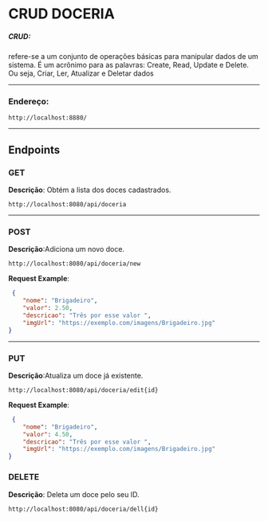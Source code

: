 # CRUD DOCERIA

##### CRUD:
refere-se a um conjunto de operações básicas para manipular dados de um sistema. 
É um acrônimo para as palavras: Create, Read, Update e Delete. Ou seja, Criar, Ler, Atualizar e Deletar dados

---

### Endereço:
```
http://localhost:8880/
```
---

## Endpoints

### GET

**Descrição**: Obtém a lista dos doces cadastrados.


`http://localhost:8080/api/doceria`

---

### POST

**Descrição**:Adiciona um novo doce.

`http://localhost:8080/api/doceria/new`


**Request Example**:

```json
 {
    "nome": "Brigadeiro",
    "valor": 2.50,
    "descricao": "Três por esse valor ",
    "imgUrl": "https://exemplo.com/imagens/Brigadeiro.jpg"
}
```
---

### PUT 

**Descrição**:Atualiza um doce já existente.


`http://localhost:8080/api/doceria/edit{id}`


**Request Example**:
```json
 {
    "nome": "Brigadeiro",
    "valor": 4.50,
    "descricao": "Três por esse valor ",
    "imgUrl": "https://exemplo.com/imagens/Brigadeiro.jpg"
}
```

### DELETE

**Descrição**: Deleta um doce pelo seu ID.

`http://localhost:8080/api/doceria/dell{id}`
